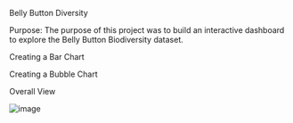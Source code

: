 Belly Button Diversity

Purpose:
 The purpose of this project was to build an interactive dashboard to explore the Belly Button Biodiversity dataset.

 

Creating a Bar Chart
 
 

Creating a Bubble Chart
 
Overall View
 

![image](https://user-images.githubusercontent.com/91449005/151495787-2d4e3bdf-b537-407a-989b-2a1de5f7adde.png)
